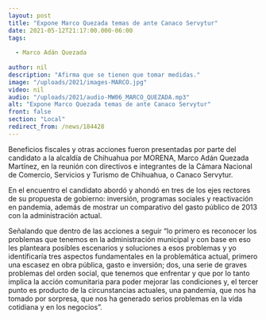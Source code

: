 ```yaml
---
layout: post
title: "Expone Marco Quezada temas de ante Canaco Servytur"
date: 2021-05-12T21:17:00.000-06:00
tags:
  
  - Marco Adán Quezada
  
author: nil
description: "Afirma que se tienen que tomar medidas."
image: "/uploads/2021/images-MARCO.jpg"
video: nil
audio: "/uploads/2021/audio-MW06_MARCO_QUEZADA.mp3"
alt: "Expone Marco Quezada temas de ante Canaco Servytur"
front: false
section: "Local"
redirect_from: /news/184428
---
```


Beneficios fiscales y otras acciones fueron presentadas por parte del candidato a la alcaldía de Chihuahua por MORENA, Marco Adán Quezada Martínez, en la reunión con directivos e integrantes de la Cámara Nacional de Comercio, Servicios y Turismo de Chihuahua, o Canaco Servytur. 

En el encuentro el candidato abordó y ahondó en tres de los ejes rectores de su propuesta de gobierno: inversión, programas sociales y reactivación en pandemia, además de mostrar un comparativo del gasto público de 2013 con la administración actual.

Señalando que dentro de las acciones a seguir “lo primero es reconocer los problemas que tenemos en la administración municipal y con base en eso les planteara posibles escenarios y soluciones a esos problemas y yo identificaría tres aspectos fundamentales en la problemática actual, primero una escasez en obra pública, gasto e inversión; dos, una serie de graves problemas del orden social, que tenemos que enfrentar y que por lo tanto implica la acción comunitaria para poder mejorar las condiciones y, el tercer punto es producto de la circunstancias actuales, una pandemia, que nos ha tomado por sorpresa, que nos ha generado serios problemas en la vida cotidiana y en los negocios”.
